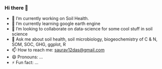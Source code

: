### Hi there 👋

- 🔭 I’m currently working on Soil Health.
- 🌱 I’m currently learning google earth engine
- 👯 I’m looking to collaborate on data-science for some cool stuff in soil science
- 💬 Ask me about soil health, soil microbiology, biogeochemistry of C & N, SOM, SOC, GHG, ggplot, R
- 📫 How to reach me: saurav12das@gmail.com
- 😄 Pronouns: ...
- ⚡ Fun fact: ...


